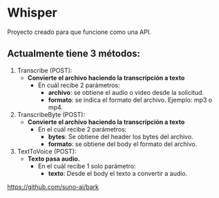 # Whisper

Proyecto creado para que funcione como una API.

## Actualmente tiene 3 métodos:
  
  1. Transcribe (POST): 
	  - **Convierte el archivo haciendo la transcripción a texto**
	    - En cuál recibe 2 parámetros:
	      - **archivo**: se obtiene el audio o video desde la solicitud.
	      - **formato**: se indica el formato del archivo. Ejemplo: mp3 o mp4.
  2. TranscribeByte (POST): 
	  - **Convierte el archivo haciendo la transcripción a texto**
	    - En el cuál recibe 2 parámetros:
	      - **bytes**: Se obtiene del header los bytes del archivo.
	      - **formato**: se obtiene del body el formato del archivo.
  3. TextToVoice (POST): 
	  - **Texto pasa audio.**
	    - En el cuál recibe 1 solo parámetro:
	      - **texto**: Desde el body el texto a convertir a audio.
 
 
 https://github.com/suno-ai/bark
